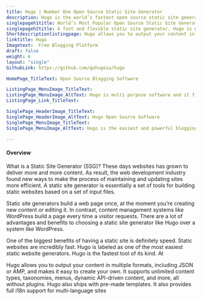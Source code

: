 ```yaml
---
title: Hugo | Number One Open Source Static Site Generator
description: Hugo is the world’s fastest open source static site generator and blogging platform. It’s written in Go (aka Golang) which is popular for its speed.
singlepageh1title: World’s Most Popular Open Source Static Site Generator
singlepageh2title: A fast and flexible static site generator. Hugo is great for content-driven websites, because it is completely dependency-free and is easy to get going.
Shortdescriptionlistingpage: Hugo allows you to output your content in multiple formats, including JSON or AMP, and makes it easy to create your own. It supports unlimited content types, taxonomies, menus, dynamic API-driven content, and more, all without plugins.
linktitle: Hugo
Imagetext:  Free Blogging Platform 
draft: false
weight: 6
layout: "single"
GithubLink: https://github.com/gohugoio/hugo

HomePage_TitleText: Open Source Blogging Software

ListingPage_MenuImage_TitleText: 
ListingPage_MenuImage_AltText: Hugo is multi purpose software and it fits in both blogging and CMS.
ListingPage_Link_TitleText: 

SinglePage_HeaderImage_TitleText: 
SinglePage_HeaderImage_AltText: Hugo Open Source Software
SinglePage_MenuImage_TitleText: 
SinglePage_MenuImage_AltText: Hugo is the easiest and powerful blogging platform.

---
```


#### Overview

What is a Static Site Generator (SSG)? These days websites has grown to deliver more and more content. As result, the web development industry found new ways to make the process of maintaining and updating sites more efficient. A static site generator is essentially a set of tools for building static websites based on a set of input files.

Static site generators build a web page once, at the moment you’re creating new content or editing it. In contrast, content management systems like WordPress build a page every time a visitor requests. There are a lot of advantages and benefits to choosing a static site generator like Hugo over a system like WordPress.

One of the biggest benefits of having a static site is definitely speed. Static websites are incredibly fast. Hugo is labeled as one of the most easiest static website generators. Hugo is the fastest tool of its kind. At

Hugo allows you to output your content in multiple formats, including JSON or AMP, and makes it easy to create your own. It supports unlimited content types, taxonomies, menus, dynamic API-driven content, and more, all without plugins. Hugo also ships with pre-made templates. It also provides full i18n support for multi-language sites
